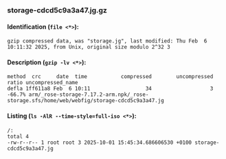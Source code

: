 ### storage-cdcd5c9a3a47.jg.gz
#### Identification (`file <*>`):
```
gzip compressed data, was "storage.jg", last modified: Thu Feb  6 10:11:32 2025, from Unix, original size modulo 2^32 3
```
#### Description (`gzip -lv <*>`):
```
method  crc     date  time           compressed        uncompressed  ratio uncompressed_name
defla 1ff611a8 Feb  6 10:11                  34                   3 -66.7% arm/_rose-storage-7.17.2-arm.npk/_rose-storage.sfs/home/web/webfig/storage-cdcd5c9a3a47.jg
```
#### Listing (`ls -AlR --time-style=full-iso <*>`):
```
/:
total 4
-rw-r--r-- 1 root root 3 2025-10-01 15:45:34.686606530 +0100 storage-cdcd5c9a3a47.jg
```

